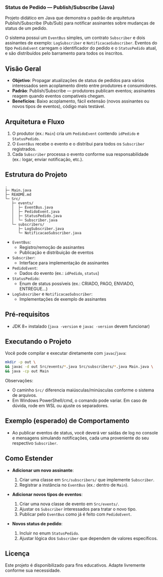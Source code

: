 ### Status de Pedido — Publish/Subscribe (Java)

Projeto didático em Java que demonstra o padrão de arquitetura Publish/Subscribe (Pub/Sub) para notificar assinantes sobre mudanças de status de um pedido.

O sistema possui um `EventBus` simples, um contrato `Subscriber` e dois assinantes de exemplo: `LogSubscriber` e `NotificacaoSubscriber`. Eventos do tipo `PedidoEvent` carregam o identificador do pedido e o `StatusPedido` atual, e são distribuídos pelo barramento para todos os inscritos.

## Visão Geral

- **Objetivo**: Propagar atualizações de status de pedidos para vários interessados sem acoplamento direto entre produtores e consumidores.
- **Padrão**: Publish/Subscribe — produtores publicam eventos; assinantes reagem quando eventos compatíveis chegam.
- **Benefícios**: Baixo acoplamento, fácil extensão (novos assinantes ou novos tipos de eventos), código mais testável.

## Arquitetura e Fluxo

1. O produtor (ex.: `Main`) cria um `PedidoEvent` contendo `idPedido` e `StatusPedido`.
2. O `EventBus` recebe o evento e o distribui para todos os `Subscriber` registrados.
3. Cada `Subscriber` processa o evento conforme sua responsabilidade (ex.: logar, enviar notificação, etc.).

## Estrutura do Projeto

```text
.
├─ Main.java
├─ README.md
└─ Src/
   ├─ events/
   │  ├─ EventBus.java
   │  ├─ PedidoEvent.java
   │  ├─ StatusPedido.java
   │  └─ Subscriber.java
   └─ subscribers/
      ├─ LogSubscriber.java
      └─ NotificacaoSubscriber.java
```

- `EventBus`:
  - Registro/remoção de assinantes
  - Publicação e distribuição de eventos
- `Subscriber`:
  - Interface para implementação de assinantes
- `PedidoEvent`:
  - Dados do evento (ex.: `idPedido`, `status`)
- `StatusPedido`:
  - Enum de status possíveis (ex.: CRIADO, PAGO, ENVIADO, ENTREGUE…)
- `LogSubscriber` e `NotificacaoSubscriber`:
  - Implementações de exemplo de assinantes

## Pré‑requisitos

- JDK 8+ instalado (`java -version` e `javac -version` devem funcionar)

## Executando o Projeto

Você pode compilar e executar diretamente com `javac`/`java`:

```bash
mkdir -p out \
&& javac -d out Src/events/*.java Src/subscribers/*.java Main.java \
&& java -cp out Main
```

Observações:

- O caminho `Src/` diferencia maiúsculas/minúsculas conforme o sistema de arquivos.
- Em Windows PowerShell/cmd, o comando pode variar. Em caso de dúvida, rode em WSL ou ajuste os separadores.

## Exemplo (esperado) de Comportamento

- Ao publicar eventos de status, você deverá ver saídas de log no console e mensagens simulando notificações, cada uma proveniente do seu respectivo `Subscriber`.

## Como Estender

- **Adicionar um novo assinante**:

  1. Criar uma classe em `Src/subscribers/` que implemente `Subscriber`.
  2. Registrar a instância no `EventBus` (ex.: dentro de `Main`).

- **Adicionar novos tipos de eventos**:

  1. Criar uma nova classe de evento em `Src/events/`.
  2. Ajustar os `Subscriber` interessados para tratar o novo tipo.
  3. Publicar pelo `EventBus` como já é feito com `PedidoEvent`.

- **Novos status de pedido**:
  1. Incluir no enum `StatusPedido`.
  2. Ajustar lógica dos `Subscriber` que dependem de valores específicos.

## Licença

Este projeto é disponibilizado para fins educativos. Adapte livremente conforme sua necessidade.
